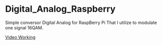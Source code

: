 # Digital_Analog_Raspberry

Simple conversor Digital Analog for RaspBerry Pi That I utilize to modulate one signal 16QAM.

[Video Working](https://www.youtube.com/watch?v=4umlLfTlxw0)
